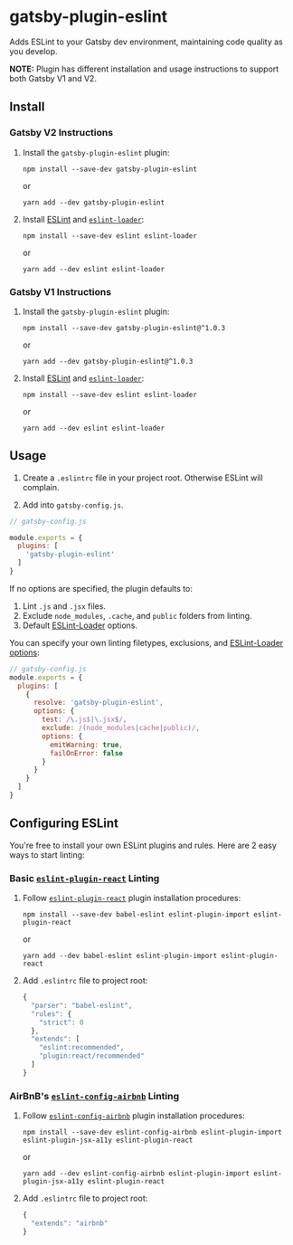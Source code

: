 # gatsby-plugin-eslint

Adds ESLint to your Gatsby dev environment, maintaining code quality as you develop.

**NOTE:** Plugin has different installation and usage instructions to support both Gatsby V1 and V2.

## Install
### Gatsby V2 Instructions

1. Install the `gatsby-plugin-eslint` plugin:

    `npm install --save-dev gatsby-plugin-eslint`

    or

    `yarn add --dev gatsby-plugin-eslint`

2. Install [ESLint](https://eslint.org/) and [`eslint-loader`](https://github.com/webpack-contrib/eslint-loader):

    `npm install --save-dev eslint eslint-loader`

    or

    `yarn add --dev eslint eslint-loader`

### Gatsby V1 Instructions
1. Install the `gatsby-plugin-eslint` plugin:

    `npm install --save-dev gatsby-plugin-eslint@^1.0.3`

    or

    `yarn add --dev gatsby-plugin-eslint@^1.0.3`

2. Install [ESLint](https://eslint.org/) and [`eslint-loader`](https://github.com/webpack-contrib/eslint-loader):

    `npm install --save-dev eslint eslint-loader`

    or

    `yarn add --dev eslint eslint-loader`

## Usage

1. Create a `.eslintrc` file in your project root. Otherwise ESLint will complain.

2. Add into `gatsby-config.js`.

```javascript
// gatsby-config.js

module.exports = {
  plugins: [
    'gatsby-plugin-eslint'
  ]
}
```

If no options are specified, the plugin defaults to:

1. Lint `.js` and `.jsx` files.
2. Exclude `node_modules`, `.cache`, and `public` folders from linting.
3. Default [ESLint-Loader](https://github.com/webpack-contrib/eslint-loader#options) options.

You can specify your own linting filetypes, exclusions, and [ESLint-Loader options](https://github.com/webpack-contrib/eslint-loader#options):

```javascript
// gatsby-config.js
module.exports = {
  plugins: [
    {
      resolve: 'gatsby-plugin-eslint',
      options: {
        test: /\.js$|\.jsx$/,
        exclude: /(node_modules|cache|public)/,
        options: {
          emitWarning: true,
          failOnError: false
        }
      }
    }
  ]
}
```

## Configuring ESLint

You're free to install your own ESLint plugins and rules. Here are 2 easy ways to start linting:

### Basic [`eslint-plugin-react`](https://github.com/yannickcr/eslint-plugin-react) Linting

1. Follow [`eslint-plugin-react`](https://github.com/yannickcr/eslint-plugin-react) plugin installation procedures:

    `npm install --save-dev babel-eslint eslint-plugin-import eslint-plugin-react`

    or

    `yarn add --dev babel-eslint eslint-plugin-import eslint-plugin-react`

2. Add `.eslintrc` file to project root:

    ```javascript
    {
      "parser": "babel-eslint",
      "rules": {
        "strict": 0
      },
      "extends": [
        "eslint:recommended",
        "plugin:react/recommended"
      ]
    }
    ```

### AirBnB's [`eslint-config-airbnb`](https://www.npmjs.com/package/eslint-config-airbnb) Linting

1. Follow [`eslint-config-airbnb`](https://www.npmjs.com/package/eslint-config-airbnb) plugin installation procedures:

    `npm install --save-dev eslint-config-airbnb eslint-plugin-import eslint-plugin-jsx-a11y eslint-plugin-react`

    or

    `yarn add --dev eslint-config-airbnb eslint-plugin-import eslint-plugin-jsx-a11y eslint-plugin-react`

2. Add `.eslintrc` file to project root:

    ```javascript
    {
      "extends": "airbnb"
    }
    ```
